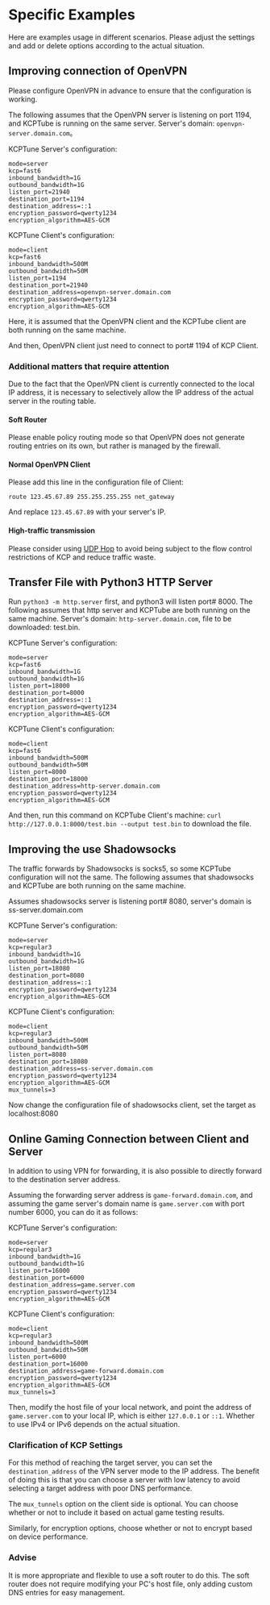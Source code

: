 # Specific Examples

Here are examples usage in different scenarios. Please adjust the settings and add or delete options according to the actual situation.

## Improving connection of OpenVPN
Please configure OpenVPN in advance to ensure that the configuration is working.

The following assumes that the OpenVPN server is listening on port 1194, and KCPTube is running on the same server. Server's domain: `openvpn-server.domain.com`。

KCPTune Server's configuration:
```
mode=server
kcp=fast6
inbound_bandwidth=1G
outbound_bandwidth=1G
listen_port=21940
destination_port=1194
destination_address=::1
encryption_password=qwerty1234
encryption_algorithm=AES-GCM
```

KCPTune Client's configuration:
```
mode=client
kcp=fast6
inbound_bandwidth=500M
outbound_bandwidth=50M
listen_port=1194
destination_port=21940
destination_address=openvpn-server.domain.com
encryption_password=qwerty1234
encryption_algorithm=AES-GCM
```

Here, it is assumed that the OpenVPN client and the KCPTube client are both running on the same machine.

And then, OpenVPN client just need to connect to port# 1194 of KCP Client.

### Additional matters that require attention

Due to the fact that the OpenVPN client is currently connected to the local IP address, it is necessary to selectively allow the IP address of the actual server in the routing table.

#### Soft Router
Please enable policy routing mode so that OpenVPN does not generate routing entries on its own, but rather is managed by the firewall.

#### Normal OpenVPN Client
Please add this line in the configuration file of Client:

```
route 123.45.67.89 255.255.255.255 net_gateway
```
And replace `123.45.67.89` with your server's IP.

#### High-traffic transmission

Please consider using [UDP Hop](https://github.com/cnbatch/udphop) to avoid being subject to the flow control restrictions of KCP and reduce traffic waste.

## Transfer File with Python3 HTTP Server
Run `python3 -m http.server` first, and python3 will listen port# 8000. The following assumes that http server and KCPTube are both running on the same machine. Server's domain: `http-server.domain.com`, file to be downloaded: test.bin.

KCPTune Server's configuration:
```
mode=server
kcp=fast6
inbound_bandwidth=1G
outbound_bandwidth=1G
listen_port=18000
destination_port=8000
destination_address=::1
encryption_password=qwerty1234
encryption_algorithm=AES-GCM
```

KCPTune Client's configuration:
```
mode=client
kcp=fast6
inbound_bandwidth=500M
outbound_bandwidth=50M
listen_port=8000
destination_port=18000
destination_address=http-server.domain.com
encryption_password=qwerty1234
encryption_algorithm=AES-GCM
```

And then, run this command on KCPTube Client's machine: `curl http://127.0.0.1:8000/test.bin --output test.bin` to download the file.

## Improving the use Shadowsocks
The traffic forwards by Shadowsocks is socks5, so some KCPTube configuration will not the same. The following assumes that shadowsocks and KCPTube are both running on the same machine.

Assumes shadowsocks server is listening port# 8080, server's domain is ss-server.domain.com

KCPTune Server's configuration:
```
mode=server
kcp=regular3
inbound_bandwidth=1G
outbound_bandwidth=1G
listen_port=18080
destination_port=8080
destination_address=::1
encryption_password=qwerty1234
encryption_algorithm=AES-GCM
```

KCPTune Client's configuration:
```
mode=client
kcp=regular3
inbound_bandwidth=500M
outbound_bandwidth=50M
listen_port=8080
destination_port=18080
destination_address=ss-server.domain.com
encryption_password=qwerty1234
encryption_algorithm=AES-GCM
mux_tunnels=3
```

Now change the configuration file of shadowsocks client, set the target as localhost:8080

## Online Gaming Connection between Client and Server

In addition to using VPN for forwarding, it is also possible to directly forward to the destination server address.

Assuming the forwarding server address is `game-forward.domain.com`, and assuming the game server's domain name is `game.server.com` with port number 6000, you can do it as follows:

KCPTune Server's configuration:
```
mode=server
kcp=regular3
inbound_bandwidth=1G
outbound_bandwidth=1G
listen_port=16000
destination_port=6000
destination_address=game.server.com
encryption_password=qwerty1234
encryption_algorithm=AES-GCM
```

KCPTune Client's configuration:
```
mode=client
kcp=regular3
inbound_bandwidth=500M
outbound_bandwidth=50M
listen_port=6000
destination_port=16000
destination_address=game-forward.domain.com
encryption_password=qwerty1234
encryption_algorithm=AES-GCM
mux_tunnels=3
```

Then, modify the host file of your local network, and point the address of `game.server.com` to your local IP, which is either `127.0.0.1` or `::1`. Whether to use IPv4 or IPv6 depends on the actual situation.

### Clarification of KCP Settings

For this method of reaching the target server, you can set the `destination_address` of the VPN server mode to the IP address. The benefit of doing this is that you can choose a server with low latency to avoid selecting a target address with poor DNS performance.

The `mux_tunnels` option on the client side is optional. You can choose whether or not to include it based on actual game testing results.

Similarly, for encryption options, choose whether or not to encrypt based on device performance.

### Advise

It is more appropriate and flexible to use a soft router to do this. The soft router does not require modifying your PC's host file, only adding custom DNS entries for easy management.
